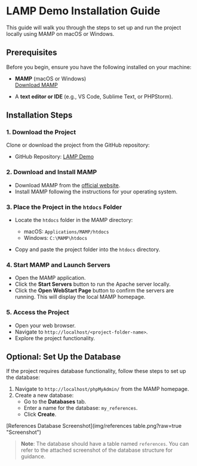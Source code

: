 # LAMP Demo Installation Guide

This guide will walk you through the steps to set up and run the project locally using MAMP on macOS or Windows.

## Prerequisites

Before you begin, ensure you have the following installed on your machine:

- **MAMP** (macOS or Windows)  
  [Download MAMP](https://www.mamp.info/en/)
  
- A **text editor or IDE** (e.g., VS Code, Sublime Text, or PHPStorm).

## Installation Steps

### 1. Download the Project

Clone or download the project from the GitHub repository:

- GitHub Repository: [LAMP Demo](https://github.com/your-repo-link)

### 2. Download and Install MAMP

- Download MAMP from the [official website](https://www.mamp.info/en/).
- Install MAMP following the instructions for your operating system.

### 3. Place the Project in the `htdocs` Folder

- Locate the `htdocs` folder in the MAMP directory:
  - macOS: `Applications/MAMP/htdocs`
  - Windows: `C:\MAMP\htdocs`

- Copy and paste the project folder into the `htdocs` directory.

### 4. Start MAMP and Launch Servers

- Open the MAMP application.
- Click the **Start Servers** button to run the Apache server locally.
- Click the **Open WebStart Page** button to confirm the servers are running. This will display the local MAMP homepage.

### 5. Access the Project

- Open your web browser.
- Navigate to `http://localhost/<project-folder-name>`.
- Explore the project functionality.

## Optional: Set Up the Database

If the project requires database functionality, follow these steps to set up the database:

1. Navigate to `http://localhost/phpMyAdmin/` from the MAMP homepage.
2. Create a new database:
   - Go to the **Databases** tab.
   - Enter a name for the database: `my_references`.
   - Click **Create**.


[References Database Screenshot](img/references table.png?raw=true "Screenshot")
> **Note**: The database should have a table named `references`. You can refer to the attached screenshot of the database structure for guidance.
